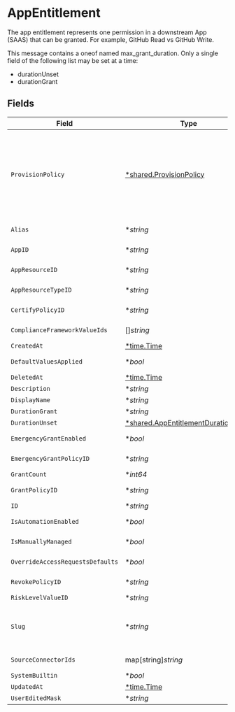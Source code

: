 # AppEntitlement

The app entitlement represents one permission in a downstream App (SAAS) that can be granted. For example, GitHub Read vs GitHub Write.

This message contains a oneof named max_grant_duration. Only a single field of the following list may be set at a time:
  - durationUnset
  - durationGrant



## Fields

| Field                                                                                                                                                                                                                                                           | Type                                                                                                                                                                                                                                                            | Required                                                                                                                                                                                                                                                        | Description                                                                                                                                                                                                                                                     |
| --------------------------------------------------------------------------------------------------------------------------------------------------------------------------------------------------------------------------------------------------------------- | --------------------------------------------------------------------------------------------------------------------------------------------------------------------------------------------------------------------------------------------------------------- | --------------------------------------------------------------------------------------------------------------------------------------------------------------------------------------------------------------------------------------------------------------- | --------------------------------------------------------------------------------------------------------------------------------------------------------------------------------------------------------------------------------------------------------------- |
| `ProvisionPolicy`                                                                                                                                                                                                                                               | [*shared.ProvisionPolicy](../../../pkg/models/shared/provisionpolicy.md)                                                                                                                                                                                        | :heavy_minus_sign:                                                                                                                                                                                                                                              | ProvisionPolicy is a oneOf that indicates how a provision step should be processed.<br/><br/>This message contains a oneof named typ. Only a single field of the following list may be set at a time:<br/>  - connector<br/>  - manual<br/>  - delegated<br/>  - webhook<br/>  - multiStep<br/> |
| `Alias`                                                                                                                                                                                                                                                         | **string*                                                                                                                                                                                                                                                       | :heavy_minus_sign:                                                                                                                                                                                                                                              | The alias of the app entitlement used by Cone. Also exact-match queryable.                                                                                                                                                                                      |
| `AppID`                                                                                                                                                                                                                                                         | **string*                                                                                                                                                                                                                                                       | :heavy_minus_sign:                                                                                                                                                                                                                                              | The ID of the app that is associated with the app entitlement.                                                                                                                                                                                                  |
| `AppResourceID`                                                                                                                                                                                                                                                 | **string*                                                                                                                                                                                                                                                       | :heavy_minus_sign:                                                                                                                                                                                                                                              | The ID of the app resource that is associated with the app entitlement                                                                                                                                                                                          |
| `AppResourceTypeID`                                                                                                                                                                                                                                             | **string*                                                                                                                                                                                                                                                       | :heavy_minus_sign:                                                                                                                                                                                                                                              | The ID of the app resource type that is associated with the app entitlement                                                                                                                                                                                     |
| `CertifyPolicyID`                                                                                                                                                                                                                                               | **string*                                                                                                                                                                                                                                                       | :heavy_minus_sign:                                                                                                                                                                                                                                              | The ID of the policy that will be used for certify tickets related to the app entitlement.                                                                                                                                                                      |
| `ComplianceFrameworkValueIds`                                                                                                                                                                                                                                   | []*string*                                                                                                                                                                                                                                                      | :heavy_minus_sign:                                                                                                                                                                                                                                              | The IDs of different compliance frameworks associated with this app entitlement ex (SOX, HIPAA, PCI, etc.)                                                                                                                                                      |
| `CreatedAt`                                                                                                                                                                                                                                                     | [*time.Time](https://pkg.go.dev/time#Time)                                                                                                                                                                                                                      | :heavy_minus_sign:                                                                                                                                                                                                                                              | N/A                                                                                                                                                                                                                                                             |
| `DefaultValuesApplied`                                                                                                                                                                                                                                          | **bool*                                                                                                                                                                                                                                                         | :heavy_minus_sign:                                                                                                                                                                                                                                              | Flag to indicate if app-level access request defaults have been applied to the entitlement                                                                                                                                                                      |
| `DeletedAt`                                                                                                                                                                                                                                                     | [*time.Time](https://pkg.go.dev/time#Time)                                                                                                                                                                                                                      | :heavy_minus_sign:                                                                                                                                                                                                                                              | N/A                                                                                                                                                                                                                                                             |
| `Description`                                                                                                                                                                                                                                                   | **string*                                                                                                                                                                                                                                                       | :heavy_minus_sign:                                                                                                                                                                                                                                              | The description of the app entitlement.                                                                                                                                                                                                                         |
| `DisplayName`                                                                                                                                                                                                                                                   | **string*                                                                                                                                                                                                                                                       | :heavy_minus_sign:                                                                                                                                                                                                                                              | The display name of the app entitlement.                                                                                                                                                                                                                        |
| `DurationGrant`                                                                                                                                                                                                                                                 | **string*                                                                                                                                                                                                                                                       | :heavy_minus_sign:                                                                                                                                                                                                                                              | N/A                                                                                                                                                                                                                                                             |
| `DurationUnset`                                                                                                                                                                                                                                                 | [*shared.AppEntitlementDurationUnset](../../../pkg/models/shared/appentitlementdurationunset.md)                                                                                                                                                                | :heavy_minus_sign:                                                                                                                                                                                                                                              | N/A                                                                                                                                                                                                                                                             |
| `EmergencyGrantEnabled`                                                                                                                                                                                                                                         | **bool*                                                                                                                                                                                                                                                         | :heavy_minus_sign:                                                                                                                                                                                                                                              | This enables tasks to be created in an emergency and use a selected emergency access policy.                                                                                                                                                                    |
| `EmergencyGrantPolicyID`                                                                                                                                                                                                                                        | **string*                                                                                                                                                                                                                                                       | :heavy_minus_sign:                                                                                                                                                                                                                                              | The ID of the policy that will be used for emergency access grant tasks.                                                                                                                                                                                        |
| `GrantCount`                                                                                                                                                                                                                                                    | **int64*                                                                                                                                                                                                                                                        | :heavy_minus_sign:                                                                                                                                                                                                                                              | The amount of grants open for this entitlement                                                                                                                                                                                                                  |
| `GrantPolicyID`                                                                                                                                                                                                                                                 | **string*                                                                                                                                                                                                                                                       | :heavy_minus_sign:                                                                                                                                                                                                                                              | The ID of the policy that will be used for grant tickets related to the app entitlement.                                                                                                                                                                        |
| `ID`                                                                                                                                                                                                                                                            | **string*                                                                                                                                                                                                                                                       | :heavy_minus_sign:                                                                                                                                                                                                                                              | The unique ID for the App Entitlement.                                                                                                                                                                                                                          |
| `IsAutomationEnabled`                                                                                                                                                                                                                                           | **bool*                                                                                                                                                                                                                                                         | :heavy_minus_sign:                                                                                                                                                                                                                                              | Flag to indicate whether automation (for adding users to entitlement based on rules) has been enabled.                                                                                                                                                          |
| `IsManuallyManaged`                                                                                                                                                                                                                                             | **bool*                                                                                                                                                                                                                                                         | :heavy_minus_sign:                                                                                                                                                                                                                                              | Flag to indicate if the app entitlement is manually managed.                                                                                                                                                                                                    |
| `OverrideAccessRequestsDefaults`                                                                                                                                                                                                                                | **bool*                                                                                                                                                                                                                                                         | :heavy_minus_sign:                                                                                                                                                                                                                                              | Flag to indicate if the app-level access request settings have been overridden for the entitlement                                                                                                                                                              |
| `RevokePolicyID`                                                                                                                                                                                                                                                | **string*                                                                                                                                                                                                                                                       | :heavy_minus_sign:                                                                                                                                                                                                                                              | The ID of the policy that will be used for revoke tickets related to the app entitlement                                                                                                                                                                        |
| `RiskLevelValueID`                                                                                                                                                                                                                                              | **string*                                                                                                                                                                                                                                                       | :heavy_minus_sign:                                                                                                                                                                                                                                              | The riskLevelValueId field.                                                                                                                                                                                                                                     |
| `Slug`                                                                                                                                                                                                                                                          | **string*                                                                                                                                                                                                                                                       | :heavy_minus_sign:                                                                                                                                                                                                                                              | The slug is displayed as an oval next to the name in the frontend of C1, it tells you what permission the entitlement grants. See https://www.conductorone.com/docs/product/manage-access/entitlements/                                                         |
| `SourceConnectorIds`                                                                                                                                                                                                                                            | map[string]*string*                                                                                                                                                                                                                                             | :heavy_minus_sign:                                                                                                                                                                                                                                              | Map to tell us which connector the entitlement came from.                                                                                                                                                                                                       |
| `SystemBuiltin`                                                                                                                                                                                                                                                 | **bool*                                                                                                                                                                                                                                                         | :heavy_minus_sign:                                                                                                                                                                                                                                              | This field indicates if this is a system builtin entitlement.                                                                                                                                                                                                   |
| `UpdatedAt`                                                                                                                                                                                                                                                     | [*time.Time](https://pkg.go.dev/time#Time)                                                                                                                                                                                                                      | :heavy_minus_sign:                                                                                                                                                                                                                                              | N/A                                                                                                                                                                                                                                                             |
| `UserEditedMask`                                                                                                                                                                                                                                                | **string*                                                                                                                                                                                                                                                       | :heavy_minus_sign:                                                                                                                                                                                                                                              | N/A                                                                                                                                                                                                                                                             |